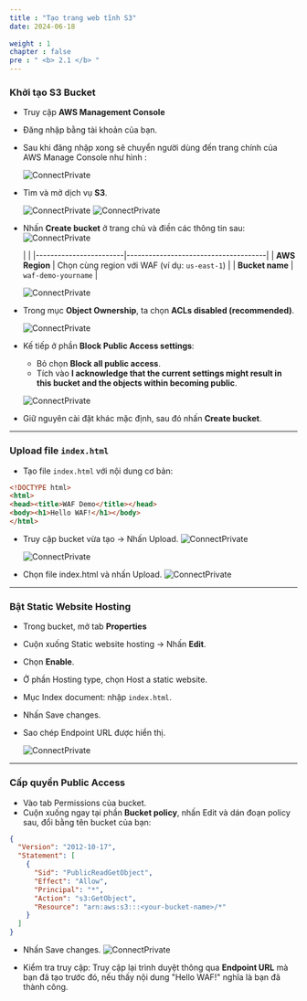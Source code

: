 ```yaml
---
title : "Tạo trang web tĩnh S3"
date: 2024-06-18
 
weight : 1 
chapter : false
pre : " <b> 2.1 </b> "
---
```



### Khởi tạo S3 Bucket
- Truy cập **AWS Management Console**
- Đăng nhập bằng tài khoản của bạn.
- Sau khi đăng nhập xong sẽ chuyển người dùng đến trang chính của AWS Manage Console như hình :
  
  ![ConnectPrivate](/images/2.prerequisite/pic01.png) 


- Tìm và mở dịch vụ **S3**.
  
  ![ConnectPrivate](/images/2.prerequisite/pic02.png)
  ![ConnectPrivate](/images/2.prerequisite/pic03.png)

- Nhấn **Create bucket** ở trang chủ và điền các thông tin sau:
  ![ConnectPrivate](/images/2.prerequisite/pic04.png)
  
  |                                                               |
  |------------------------|--------------------------------------|
  | **AWS Region**         | Chọn cùng region với WAF (ví dụ: `us-east-1`) |
  | **Bucket name**        | `waf-demo-yourname`                  |

  ![ConnectPrivate](/images/2.prerequisite/pic05.png)

- Trong mục **Object Ownership**, ta chọn **ACLs disabled (recommended)**.

  ![ConnectPrivate](/images/2.prerequisite/pic06.png)

- Kế tiếp ở phần **Block Public Access settings**:
  - Bỏ chọn **Block all public access**.
  - Tích vào **I acknowledge that the current settings might result in this bucket and the objects within becoming public**.

  ![ConnectPrivate](/images/2.prerequisite/pic07.png)

- Giữ nguyên cài đặt khác mặc định, sau đó nhấn **Create bucket**.

---

### Upload file `index.html`
- Tạo file `index.html` với nội dung cơ bản:
```html
<!DOCTYPE html>
<html>
<head><title>WAF Demo</title></head>
<body><h1>Hello WAF!</h1></body>
</html>
````
- Truy cập bucket vừa tạo → Nhấn Upload.
  ![ConnectPrivate](/images/2.prerequisite/pic08.png)

  ![ConnectPrivate](/images/2.prerequisite/pic09.png)

- Chọn file index.html và nhấn Upload.
  ![ConnectPrivate](/images/2.prerequisite/pic10.png)

---

### Bật Static Website Hosting
- Trong bucket, mở tab **Properties**
- Cuộn xuống Static website hosting → Nhấn **Edit**.
- Chọn **Enable**.
- Ở phần Hosting type, chọn Host a static website.
- Mục Index document: nhập `index.html`.
- Nhấn Save changes.
- Sao chép Endpoint URL được hiển thị.

  ![ConnectPrivate](/images/2.prerequisite/pic11.png)

---

### Cấp quyền Public Access
- Vào tab Permissions của bucket.
- Cuộn xuống ngay tại phần **Bucket policy**, nhấn Edit và dán đoạn policy sau, đổi <your-bucket-name> bằng tên bucket của bạn:
```json
{
  "Version": "2012-10-17",
  "Statement": [
    {
      "Sid": "PublicReadGetObject",
      "Effect": "Allow",
      "Principal": "*",
      "Action": "s3:GetObject",
      "Resource": "arn:aws:s3:::<your-bucket-name>/*"
    }
  ]
}
````

- Nhấn Save changes.
  ![ConnectPrivate](/images/2.prerequisite/pic12.png)

- Kiểm tra truy cập: Truy cập lại trình duyệt thông qua **Endpoint URL** mà bạn đã tạo trước đó, nếu thấy nội dung "Hello WAF!" nghĩa là bạn đã thành công.